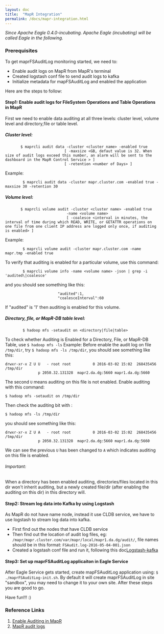 ```yaml
---
layout: doc
title:  "MapR Integration"
permalink: /docs/mapr-integration.html
---
```


*Since Apache Eagle 0.4.0-incubating. Apache Eagle (incubating) will be called Eagle in the following.*

### Prerequisites

To get maprFSAuditLog monitoring started, we need to:

* Enable audit logs on MapR from MapR's terminal
* Created logstash conf file to send audit logs to kafka
* Initialize metadata for mapFSAuditLog and enabled the application

Here are the steps to follow:   

#### Step1: Enable audit logs for FileSystem Operations and Table Operations in MapR
First we need to enable data auditing at all three levels: cluster level, volume level and directory,file or table level. 
##### Cluster level: 

~~~      
       $ maprcli audit data -cluster <cluster name> -enabled true 
                           [ -maxsize <GB, defaut value is 32. When size of audit logs exceed this number, an alarm will be sent to the dashboard in the MapR Control Service > ]
                           [ -retention <number of Days> ]
~~~
Example:

~~~
        $ maprcli audit data -cluster mapr.cluster.com -enabled true -maxsize 30 -retention 30
~~~



##### Volume level:

~~~      
       $ maprcli volume audit -cluster <cluster name> -enabled true 
                            -name <volume name>
                            [ -coalesce <interval in minutes, the interval of time during which READ, WRITE, or GETATTR operations on one file from one client IP address are logged only once, if auditing is enabled> ]
~~~

Example:

~~~
        $ maprcli volume audit -cluster mapr.cluster.com -name mapr.tmp -enabled true
~~~

To verify that auditing is enabled for a particular volume, use this command:

~~~
        $ maprcli volume info -name <volume name> -json | grep -i 'audited\|coalesce'
~~~
and you should see something like this:

~~~
                        "audited":1,
                        "coalesceInterval":60
~~~
If "audited" is '1' then auditing is enabled for this volume.



##### Directory, file, or MapR-DB table level:

~~~
        $ hadoop mfs -setaudit on <directory|file|table>
~~~

To check whether Auditing is Enabled for a Directory, File, or MapR-DB Table, use ``$ hadoop mfs -ls``
Example:
Before enable the audit log on file ``/tmp/dir``, try ``$ hadoop mfs -ls /tmp/dir``, you should see something like this:
~~~
drwxr-xr-x Z U U   - root root          0 2016-03-02 15:02  268435456 /tmp/dir
               p 2050.32.131328  mapr2.da.dg:5660 mapr1.da.dg:5660
~~~
The second ``U`` means auditing on this file is not enabled. 
Enable auditing with this command: 
~~~
$ hadoop mfs -setaudit on /tmp/dir
~~~
Then check the auditing bit with : 
~~~
$ hadoop mfs -ls /tmp/dir
~~~
you should see something like this:
~~~
drwxr-xr-x Z U A   - root root          0 2016-03-02 15:02  268435456 /tmp/dir
               p 2050.32.131328  mapr2.da.dg:5660 mapr1.da.dg:5660
~~~
We can see the previous ``U`` has been changed to ``A`` which indicates auditing on this file is enabled.
  
###### Important:
When a directory has been enabled auditing,  directories/files located in this dir won't inherit auditing, but a newly created file/dir (after enabling the auditing on this dir) in this directory will.



#### Step2: Stream log data into Kafka by using Logstash
As MapR do not have name node, instead it use CLDB service, we have to use logstash to stream log data into kafka.
- First find out the nodes that have CLDB service
- Then find out the location of audit log files, eg: ``/mapr/mapr.cluster.com/var/mapr/local/mapr1.da.dg/audit/``, file names should be in this format: ``FSAudit.log-2016-05-04-001.json`` 
- Created a logstash conf file and run it, following this doc[Logstash-kafka](https://github.com/apache/incubator-eagle/blob/dev/eagle-assembly/src/main/docs/logstash-kafka-conf.md)


#### Step3: Set up maprFSAuditLog applicaiton in Eagle Service
After Eagle Service gets started, create mapFSAuditLog application using:  ``$ ./maprFSAuditLog-init.sh``. By default it will create maprFSAuditLog in site "sandbox", you may need to change it to your own site.
After these steps you are good to go.

Have fun!!! :)

### Reference Links
1. [Enable Auditing in MapR](http://doc.mapr.com/display/MapR/Enabling+Auditing)
2. [MapR audit logs](http://doc.mapr.com/display/MapR/Audit+Logs+for+Filesystem+Operations+and+Table+Operations)
